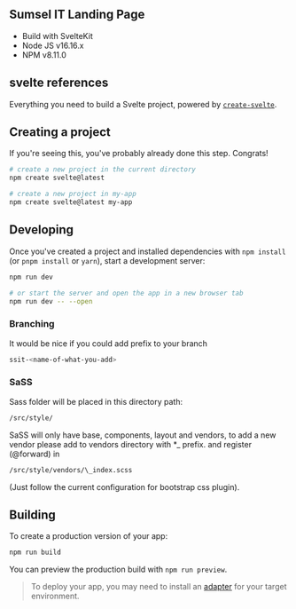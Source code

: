 ## Sumsel IT Landing Page

- Build with SvelteKit
- Node JS v16.16.x
- NPM v8.11.0

## svelte references

Everything you need to build a Svelte project, powered by [`create-svelte`](https://github.com/sveltejs/kit/tree/master/packages/create-svelte).

## Creating a project

If you're seeing this, you've probably already done this step. Congrats!

```bash
# create a new project in the current directory
npm create svelte@latest

# create a new project in my-app
npm create svelte@latest my-app
```

## Developing

Once you've created a project and installed dependencies with `npm install` (or `pnpm install` or `yarn`), start a development server:

```bash
npm run dev

# or start the server and open the app in a new browser tab
npm run dev -- --open
```

### Branching

It would be nice if you could add prefix to your branch

```bash
ssit-<name-of-what-you-add>
```

### SaSS

Sass folder will be placed in this directory path:

```bash
/src/style/
```

SaSS will only have base, components, layout and vendors, to add a new vendor please add to vendors directory with \*\_ prefix. and register (@forward) in

```bash
/src/style/vendors/\_index.scss
```

(Just follow the current configuration for bootstrap css plugin).

## Building

To create a production version of your app:

```bash
npm run build
```

You can preview the production build with `npm run preview`.

> To deploy your app, you may need to install an [adapter](https://kit.svelte.dev/docs/adapters) for your target environment.
